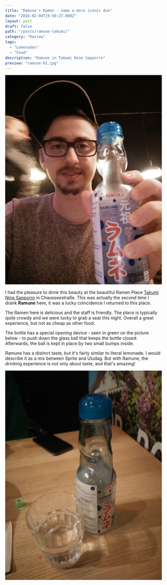 ```yaml
---
title: "Ramune + Ramen - name a more iconic duo"
date: "2018-02-04T19:50:27.000Z"
layout: post
draft: false
path: "/posts/ramune-takumi/"
category: "Review"
tags:
  - "Lemonades"
  - "Food"
description: "Ramune in Takumi Nine Sapporro"
preview: "ramune-01.jpg"
---
```


![](./ramune-01.jpg)

I had the pleasure to drink this beauty at the beautiful Ramen Place [Takumi Nine Sapporro](http://takumi-nine-sapporo.business.site/) in Chausseestraße. This was actually the second time I drank **Ramune** here, it was a lucky coincidence I returned to this place.

The Ramen here is delicious and the staff is friendly. The place is typically quite crowdy and we were lucky to grab a seat this night. Overall a great experience, but not as cheap as other food.

The bottle has a special opening device - seen in green on the picture below - to push down the glass ball that keeps the bottle closed. Afterwards, the ball is kept in place by two small bumps inside.

Ramune has a distinct taste, but it's fairly similar to literal lemonade. I would describe it as a mix between Sprite and Uludag.  But with Ramune, the drinking experience is not only about taste, and that's amazing!

![](./ramune-02.jpg)

